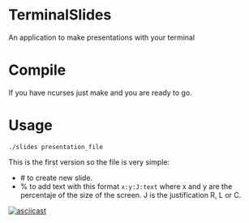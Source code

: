 # TerminalSlides

An application to make presentations with your terminal

# Compile

If you have ncurses just make and you are ready to go.

# Usage

```./slides presentation_file```

This is the first version so the file is very simple:

* \# to create new slide.
* % to add text with this format ```x:y:J:text``` where x and y are the percentaje
	of the size of the screen. J is the justification R, L or C.


[![asciicast](https://asciinema.org/a/nbjNwyEtWhW6rz4oHpdvESOxd.png)](https://asciinema.org/a/nbjNwyEtWhW6rz4oHpdvESOxd)